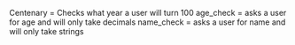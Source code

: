 Centenary = Checks what year a user will turn 100
age_check = asks a user for age and will only take decimals
name_check = asks a user for name and will only take strings
